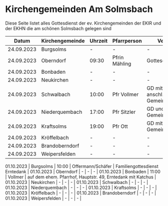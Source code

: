 # Kirchengemeinden Am Solmsbach
Diese Seite listet alles Gottesdienst der ev. Kirchengemeinden der EKIR und der EKHN
die am schönen Solmsbach gelegen sind

Datum      | Kirchengemeinde | Uhrzeit |   Pfarrperson   | Veranstaltung |
---------- | --------------- | ------- | --------------- | ------------- |
24.09.2023 | Burgsolms       |    -    |        -        |       -       | 
24.09.2023 | Oberndorf       |  09:30  | Pfrin Mähling   | Gottesdienst  | 
24.09.2023 | Bonbaden        |    -    |        -        |       -       | 
24.09.2023 | Neukirchen      |    -    |        -        |       -       | 
24.09.2023 | Schwalbach      |  10:00  | Pfr Vollmer     | GD mit Konfi Vorst. und anschl. Gemeindeversammlung | 
24.09.2023 | Niederquembach  |  17:00  | Pfr Sitzler     | GD und anschl. Gemeindeversammlung | 
24.09.2023 | Kraftsolms      |  19:00  | Pfr Ott         | GD mit anschl. Gemeindeversammlung | 
24.09.2023 | Kröffelbach     |    -    |        -        |       -       | 
24.09.2023 | Brandoberndorf  |    -    |        -        |       -       | 
24.09.2023 | Weipersfelden   |    -    |        -        |       -       | 

01.10.2023 | Burgsolms       |  10:00  | Offermann/Schäfer | Familiengottesdienst Erntedank | 
01.10.2023 | Oberndorf       |    -    |        -        |       -       | 
01.10.2023 | Bonbaden        |  11:00  | Vollmer         | auf dem ehem. Pfarrhof, Hauptstr. 49, Erntedank mit Katchus | 
01.10.2023 | Neukirchen      |    -    |        -        |       -       | 
01.10.2023 | Schwalbach      |    -    |        -        |       -       | 
01.10.2023 | Niederquembach  |    -    |        -        |       -       | 
01.10.2023 | Kraftsolms      |    -    |        -        |       -       | 
01.10.2023 | Kröffelbach     |    -    |        -        |       -       | 
01.10.2023 | Brandoberndorf  |    -    |        -        |       -       | 
01.10.2023 | Weipersfelden   |    -    |        -        |       -       | 
